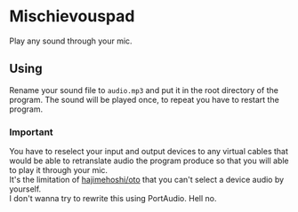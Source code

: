 # Mischievouspad

Play any sound through your mic.

## Using
Rename your sound file to `audio.mp3` and put it in the root directory of the program. The sound will be played once, to repeat you have to restart the program.

### Important
You have to reselect your input and output devices to any virtual cables that would be able to retranslate audio the program produce so that you will able to play it through your mic. \
It's the limitation of [hajimehoshi/oto](https://github.com/hajimehoshi/oto) that you can't select a device audio by yourself. \
I don't wanna try to rewrite this using PortAudio. Hell no.
